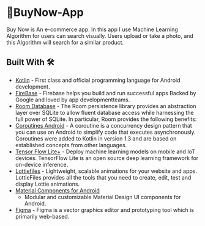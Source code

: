 # 🔖BuyNow-App
Buy Now is An e-commerce app. In this app I use Machine Learning Algorithm for users can search visually. Users upload or take a photo, and this Algorithm will search for a similar product.

## Built With 🛠

- [Kotlin](https://kotlinlang.org/) - First class and official programming language for Android
  development.
- [FireBase](https://firebase.google.com/) - Firebase helps you build and run successful apps Backed by Google and loved by    app developmentteams.
- [Room Database](https://developer.android.com/training/data-storage/room) - The Room persistence library provides an abstraction layer over SQLite to allow fluent database access while harnessing the full power of SQLite. In particular, Room provides the following benefits:
- [Coroutines Android](https://developer.android.com/kotlin/coroutines) - A coroutine is a concurrency design pattern that you can use on Android to simplify code that executes asynchronously. Coroutines were added to Kotlin in version 1.3 and are based on established concepts from other languages.
- [Tensor Flow Lite+](https://www.tensorflow.org/lite) - Deploy machine learning models on mobile and IoT devices. TensorFlow Lite is an open     source deep learning framework for on-device inference.
- [Lottiefiles](https://lottiefiles.com/) - Lightweight, scalable animations for your website and apps. LottieFiles provides all the tools that you need to create, edit, test and display Lottie animations.
- [Material Components for Android](https://github.com/material-components/material-components-android)
  - Modular and customizable Material Design UI components for Android.
- [Figma](https://figma.com/) - Figma is a vector graphics editor and prototyping tool which is
  primarily web-based.


